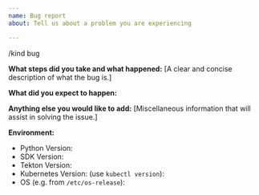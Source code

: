 ```yaml
---
name: Bug report
about: Tell us about a problem you are experiencing

---
```


/kind bug

**What steps did you take and what happened:**
[A clear and concise description of what the bug is.]


**What did you expect to happen:**


**Anything else you would like to add:**
[Miscellaneous information that will assist in solving the issue.]


**Environment:**

* Python Version:
* SDK Version: 
* Tekton Version:
* Kubernetes Version: (use `kubectl version`):
* OS (e.g. from `/etc/os-release`):
